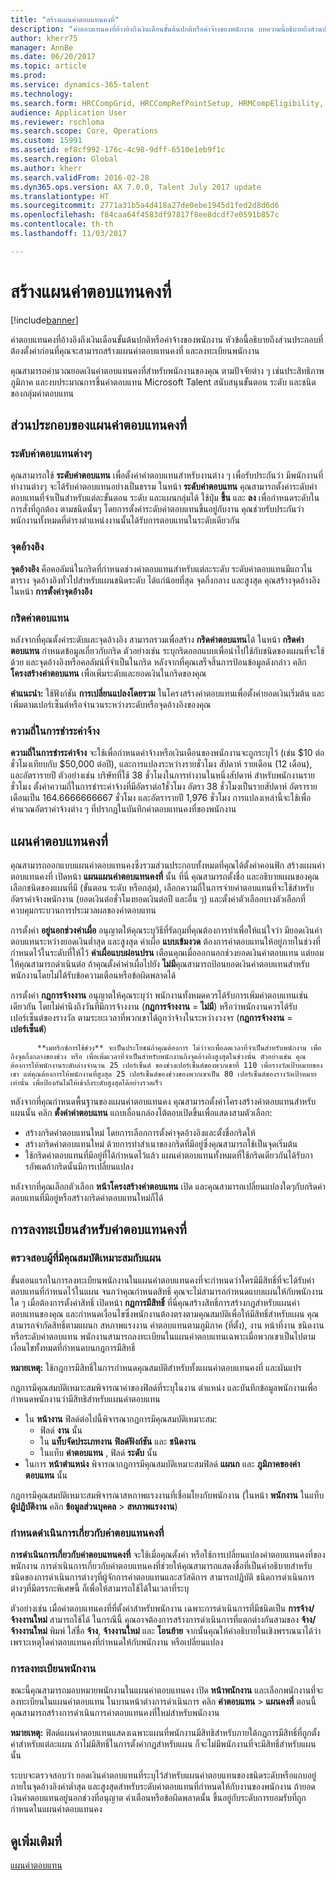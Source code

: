 ```yaml
---
title: "สร้างแผนค่าตอบแทนคงที่"
description: "ค่าตอบแทนคงที่อ้างอิงถึงเงินเดือนขั้นต้นปกติหรือค่าจ้างของพนักงาน บทความนี้อธิบายถึงส่วนประกอบที่ต้องตั้งค่าก่อนที่คุณจะสามารถสร้างแผนค่าตอบแทนคงที่ และลงทะเบียนพนักงาน"
author: kherr75
manager: AnnBe
ms.date: 06/20/2017
ms.topic: article
ms.prod: 
ms.service: dynamics-365-talent
ms.technology: 
ms.search.form: HRCCompGrid, HRCCompRefPointSetup, HRMCompEligibility, HRMCompEvent, HRMFixedCompPlanTable
audience: Application User
ms.reviewer: rschloma
ms.search.scope: Core, Operations
ms.custom: 15991
ms.assetid: ef8cf992-176c-4c98-9dff-6510e1eb9f1c
ms.search.region: Global
ms.author: kherr
ms.search.validFrom: 2016-02-28
ms.dyn365.ops.version: AX 7.0.0, Talent July 2017 update
ms.translationtype: HT
ms.sourcegitcommit: 2771a31b5a4d418a27de0ebe1945d1fed2d8d6d6
ms.openlocfilehash: f84caa64f4583df97817f8ee8dcdf7e0591b857c
ms.contentlocale: th-th
ms.lasthandoff: 11/03/2017

---
```


# <a name="create-fixed-compensation-plans"></a>สร้างแผนค่าตอบแทนคงที่

[!include[banner](includes/banner.md)]


ค่าตอบแทนคงที่อ้างอิงถึงเงินเดือนขั้นต้นปกติหรือค่าจ้างของพนักงาน หัวข้อนี้อธิบายถึงส่วนประกอบที่ต้องตั้งค่าก่อนที่คุณจะสามารถสร้างแผนค่าตอบแทนคงที่ และลงทะเบียนพนักงาน

คุณสามารถคำนวณยอดเงินค่าตอบแทนคงที่สำหรับพนักงานของคุณ ตามปัจจัยต่าง ๆ เช่นประสิทธิภาพ ภูมิภาค และงบประมาณการขึ้นค่าตอบแทน Microsoft Talent สนับสนุนขั้นตอน ระดับ และชนิดของกลุ่มค่าตอบแทน

## <a name="fixed-compensation-components"></a>ส่วนประกอบของแผนค่าตอบแทนคงที่
### <a name="compensation-levels"></a>ระดับค่าตอบแทนต่างๆ

คุณสามารถใช้ **ระดับค่าตอบแทน** เพื่อตั้งค่าค่าตอบแทนสำหรับงานต่าง ๆ เพื่อรับประกันว่า มีพนักงานที่ทำงานต่างๆ จะได้รับค่าตอบแทนอย่างเป็นธรรม ในหน้า **ระดับค่าตอบแทน** คุณสามารถตั้งค่าระดับค่าตอบแทนที่จำเป็นสำหรับแต่ละขั้นตอน ระดับ และแผนกลุ่มได้ ใช้ปุ่ม **ขึ้น** และ **ลง** เพื่อกำหนดระดับในการสั่งที่ถูกต้อง ตามชนิดนั้นๆ โดยการตั้งค่าระดับค่าตอบแทนขึ้นอยู่กับงาน คุณช่วยรับประกันว่า พนักงานทั้งหมดที่ดำรงตำแหน่งงานนั้นได้รับการตอบแทนในระดับเดียวกัน

### <a name="reference-points"></a>จุดอ้างอิง

**จุดอ้างอิง** คือคอลัมน์ในกริดที่กำหนดช่วงค่าตอบแทนสำหรับแต่ละระดับ ระดับค่าตอบแทนมีแถวในตาราง จุดอ้างอิงทั่วไปสำหรับแผนชนิดระดับ ได้แก่น้อยที่สุด จุดกึ่งกลาง และสูงสุด คุณสร้างจุดอ้างอิงในหน้า **การตั้งค่าจุดอ้างอิง**

### <a name="compensation-grids"></a>กริดค่าตอบแทน

หลังจากที่คุณตั้งค่าระดับและจุดอ้างอิง สามารถรวมเพื่อสร้าง **กริดค่าตอบแทน**ได้ ในหน้า **กริดค่าตอบแทน** กำหนดข้อมูลเกี่ยวกับกริด ตัวอย่างเช่น ระบุกริดออกแบบเพื่อนำไปใช้กับชนิดของแผนที่จะใช้ด้วย และจุดอ้างอิงหรือคอลัมน์ที่จำเป็นในกริด หลังจากที่คุณเสร็จสิ้นการป้อนข้อมูลดังกล่าว คลิก **โครงสร้างค่าตอบแทน** เพื่อเพิ่มระดับและยอดเงินในกริดของคุณ 

**คำแนะนำ:** ใช้ฟังก์ชัน **การเปลี่ยนแปลงโดยรวม** ในโครงสร้างค่าตอบแทนเพื่อตั้งค่ายอดเงินเริ่มต้น และเพิ่มตามเปอร์เซ็นต์หรือจำนวนระหว่างระดับหรือจุดอ้างอิงของคุณ

### <a name="pay-frequencies"></a>ความถี่ในการชำระค่าจ้าง

**ความถี่ในการชำระค่าจ้าง** จะใช้เพื่อกำหนดค่าจ้างหรือเงินเดือนของพนักงานจะถูกระบุไว้ (เช่น $10 ต่อชั่วโมงเทียบกับ $50,000 ต่อปี), และการแปลงระหว่างรายชั่วโมง สัปดาห์ รายเดือน (12 เดือน), และอัตรารายปี ตัวอย่างเช่น บริษัทที่ใช้ 38 ชั่วโมงในการทำงานในหนึ่งสัปดาห์ สำหรับพนักงานรายชั่วโมง ตั้งค่าความถี่ในการชำระค่าจ้างที่มีอัตราต่อ1ชั่วโมง อัตรา 38 ชั่วโมงเป็นรายสัปดาห์ อัตรารายเดือนเป็น 164.6666666667 ชั่วโมง และอัตรารายปี 1,976 ชั่วโมง การแปลงเหล่านี้จะใช้เพื่อคำนวณอัตราค่าจ้างต่าง ๆ ที่ปรากฏในบันทึกค่าตอบแทนคงที่ของพนักงาน

## <a name="fixed-compensation-plans"></a>แผนค่าตอบแทนคงที่
คุณสามารถออกแบบแผนค่าตอบแทนคงซึ่งรวมส่วนประกอบทั้งหมดที่คุณได้ตั้งค่าคอนฟิก สร้างแผนค่าตอบแทนคงที่ เปิดหน้า **แผนแผนค่าตอบแทนคงที่** นั้น ที่นี่ คุณสามารถตั้งชื่อ และอธิบายแผนของคุณ เลือกชนิดของแผนที่มี (ขั้นตอน ระดับ หรือกลุ่ม), เลือกความถี่ในการจ่ายค่าตอบแทนที่จะใช้สำหรับอัตราค่าจ้างพนักงาน (ยอดเงินต่อชั่วโมงยอดเงินต่อปี และอื่น ๆ) และตั้งค่าตัวเลือกบางตัวเลือกที่ควบคุมกระบวนการประมวลผลของค่าตอบแทน 

การตั้งค่า **อยู่นอกช่วงค่าเผื่อ** อนุญาตให้คุณระบุวิธีที่รัดกุมที่คุณต้องการทำเพื่อให้แน่ใจว่า มียอดเงินค่าตอบแทนระหว่างยอดเงินต่ำสุด และสูงสุด ค่าเผื่อ **แบบเข้มงวด** ต้องการค่าตอบแทนให้อยู่ภายในช่วงที่กำหนดไว้ในระดับที่ให้ไว้ **ค่าเผื่อแบบผ่อนปรน** เตือนคุณเมื่อออกนอกช่วงยอดเงินค่าตอบแทน แต่ยอมให้คุณสามารถดำเนินต่อ ถ้าคุณตั้งค่าค่าเผื่อไปยัง **ไม่มี**คุณสามารถป้อนยอดเงินค่าตอบแทนสำหรับพนักงานโดยไม่ได้รับข้อความเตือนหรือข้อผิดพลาดได้ 

การตั้งค่า **กฎการจ้างงาน** อนุญาตให้คุณระบุว่า พนักงานทั้งหมดควรได้รับการเพิ่มค่าตอบแทนเช่นเดียวกัน โดยไม่คำนึงถึงวันที่มีการจ้างงาน (**กฎการจ้างงาน** = **ไม่มี**) หรือว่าพนักงานควรได้รับเปอร์เซ็นต์ของรางวัล ตามระยะเวลาที่พวกเขาได้ถูกว่าจ้างในระหว่างวงจร (**กฎการจ้างงาน** = **เปอร์เซ็นต์**) 


          **เมทริกซ์การใช้ช่วง** จะเป็นประโยชน์ถ้าคุณต้องการ ไม่ว่าจะเพื่อลดเวลาที่จำเป็นสำหรับพนักงาน เพื่อถึงจุดกึ่งกลางของช่วง หรือ เพื่อเพิ่มเวลาที่จำเป็นสำหรับพนักงานถึงจุดอ้างอิงสูงสุดในช่วงนั้น ตัวอย่างเช่น คุณต้องการให้พนักงานระดับล่างจำนวน 25 เปอร์เซ็นต์ ของช่วงเปอร์เซ็นต์ของพวกเขาที่ 110 เพื่อรางวัลเป้าหมายของเขา แต่คุณต้องการให้พนักงานที่สูงสุด 25 เปอร์เซ็นต์ของช่วงของพวกเขาเป็น 80 เปอร์เซ็นต์ของรางวัลเป้าหมายเท่านั้น เพื่อป้องกันไม่ให้เข้าถึงระดับสูงสุดได้อย่างรวดเร็ว 

หลังจากที่คุณกำหนดพื้นฐานของแผนค่าตอบแทนคง คุณสามารถตั้งค่าโครงสร้างค่าตอบแทนสำหรับแผนนั้น คลิก **ตั้งค่าค่าตอบแทน** แถบเลื่อนกล่องโต้ตอบเปิดขึ้นเพื่อแสดงสามตัวเลือก:

-   สร้างกริดค่าตอบแทนใหม่ โดยการเลือกการตั้งค่าจุดอ้างอิงและตั้งชื่อกริดให้
-   สร้างกริดค่าตอบแทนใหม่ ด้วยการทำสำเนาของกริดที่มีอยู่ซึ่งคุณสามารถใช้เป็นจุดเริ่มต้น
-   ใช้กริดค่าตอบแทนที่มีอยู่ที่ได้กำหนดไว้แล้ว แผนค่าตอบแทนทั้งหมดที่ใช้กริดเดียวกันได้รับการอัพเดถ้ากริดนั้นมีการเปลี่ยนแปลง

หลังจากที่คุณเลือกตัวเลือก **หน้าโครงสร้างค่าตอบแทน** เปิด และคุณสามารถเปลี่ยนแปลงใดๆกับกริดค่าตอบแทนที่มีอยู่หรือสร้างกริดค่าตอบแทนใหม่ก็ได้

## <a name="fixed-compensation-enrollment"></a>การลงทะเบียนสำหรับค่าตอบแทนคงที่
### <a name="determine-who-is-eligible-for-the-plan"></a>ตรวจสอบผู้ที่มีคุณสมบัติเหมาะสมกับแผน

ขั้นตอนแรกในการลงทะเบียนพนักงานในแผนค่าตอบแทนคงที่จะกำหนดว่าใครมีมีสิทธิ์ที่จะได้รับค่าตอบแทนที่กำหนดไว้ในแผน จนกว่าคุณกำหนดสิทธิ์ คุณจะไม่สามารถกำหนดแบบแผนให้กับพนักงานใด ๆ เมื่อต้องการตั้งค่าสิทธิ์ เปิดหน้า **กฎการมีสิทธิ์** ที่นี่คุณสร้างสิทธิ์การสร้างกฎสำหรับแผนค่าตอบแทนของคุณ และกำหนดเงื่อนไขซึ่งพนักงานต้องตรงตามคุณสมบัติเพื่อให้มีสิทธิ์สำหรับแผน คุณสามารถจำกัดสิทธิ์ตามแผนก สหภาพแรงงาน ค่าตอบแทนตามภูมิภาค (ที่ตั้ง), งาน หน้าที่งาน ชนิดงาน หรือระดับค่าตอบแทน พนักงานสามารถลงทะเบียนในแผนค่าตอบแทนเฉพาะเมื่อพวกเขาเป็นไปตามเงื่อนไขทั้งหมดที่กำหนดบนกฎการมีสิทธิ์ 

**หมายเหตุ:** ใช้กฎการมีสิทธิ์ในการกำหนดคุณสมบัติสำหรับทั้งแผนค่าตอบแทนคงที่ และผันแปร 

กฎการมีคุณสมบัติเหมาะสมพิจารณาค่าของฟิลด์ที่ระบุในงาน ตำแหน่ง และบันทึกข้อมูลพนักงานเพื่อกำหนดพนักงานว่ามีสิทธิสำหรับแผนค่าตอบแทน

-   ใน **หน้างาน** ฟิลด์ต่อไปนี้พิจารณากฎการมีคุณสมบัติเหมาะสม:
    -   ฟิลด์ **งาน** นั้น
    -   ใน **แท็บจัดประเภทงาน** **ฟิลด์ฟังก์ชัน** และ **ชนิดงาน**
    -   ในแท็บ **ค่าตอบแทน** , ฟิลด์ **ระดับ** นั้น
-   ในการ **หน้าตำแหน่ง** พิจารณากฎการมีคุณสมบัติเหมาะสมฟิลด์ **แผนก** และ **ภูมิภาคของค่าตอบแทน** นั้น

กฎการมีคุณสมบัติเหมาะสมพิจารณาสหภาพแรงงานที่เชื่อมโยงกับพนักงาน (ในหน้า **พนักงาน** ในแท็บ **ผู้ปฏิบัติงาน** คลิก **ข้อมูลส่วนบุคคล** &gt; **สหภาพแรงงาน**)

### <a name="define-fixed-compensation-actions"></a>กำหนดดำเนินการเกี่ยวกับค่าตอบแทนคงที่

**การดำเนินการเกี่ยวกับค่าตอบแทนคงที่** จะใช้เมื่อคุณตั้งค่า หรือใช้การเปลี่ยนแปลงค่าตอบแทนคงที่ของพนักงาน การดำเนินการเกี่ยวกับค่าตอบแทนคงที่ช่วยให้คุณสามารถแสดงชื่อที่เป็นคำอธิบายสำหรับชนิดของการดำเนินการต่างๆที่ผู้จักการค่าตอบแทนและสวัสดิการ สามารถปฏิบัติ ชนิดการดำเนินการต่างๆที่มีตรรกะพิเศษนี้ ก็เพื่อให้สามารถใช้ได้ในเวลาที่ระบุ 

ตัวอย่างเช่น เมื่อค่าตอบแทนคงที่ที่ตั้งค่าสำหรับพนักงาน เฉพาะการดำเนินการที่มีชนิดเป็น **การจ้าง/จ้างงานใหม่** สามารถใช้ได้ ในกรณีนี้ คุณอาจต้องการสร้างการดำเนินการที่แตกต่างกันสามของ **จ้าง/จ้างงานใหม่** พิมพ์ ใส่ชื่อ **จ้าง**, **จ้างงานใหม่** และ **โอนย้าย** จากนั้นคุณให้คำอธิบายในเชิงพรรณนาได้ว่าเพราะเหตุใดค่าตอบแทนคงที่กำหนดให้กับพนักงาน หรือเปลี่ยนแปลง

### <a name="enroll-the-employee"></a>การลงทะเบียนพนักงาน

ขณะนี้คุณสามารถมอบหมายพนักงานในแผนค่าตอบแทนคง เปิด **หน้าพนักงาน** และเลือกพนักงานที่จะลงทะเบียนในแผนค่าตอบแทน ในบานหน้าต่างการดำเนินการ คลิก **ค่าตอบแทน** &gt; **แผนคงที่** ตอนนี้คุณสามารถสร้างการดำเนินการค่าตอบแทนคงที่ใหม่สำหรับพนักงาน 

**หมายเหตุ:** ฟิลด์แผนค่าตอบแทนแสดงเฉพาะแผนที่พนักงานมีสิทธิสำหรับภายใต้กฎการมีสิทธิ์ที่ถูกตั้งค่าสำหรับแต่ละแผน ถ้าไม่มีสิทธิ์ในการตั้งค่ากฎสำหรับแผน ก็จะไม่มีพนักงานที่จะมีสิทธิ์สำหรับแผนนั้น 

ระบบจะตรวจสอบว่า ยอดเงินค่าตอบแทนที่ระบุไว้สำหรับแผนค่าตอบแทนของชนิดระดับหรือแถบอยู่ภายในจุดอ้างอิงค่าต่ำสุด และสูงสุดสำหรับระดับค่าตอบแทนที่กำหนดให้กับงานของพนักงาน ถ้ายอดเงินค่าตอบแทนอยู่นอกช่วงที่อนุญาต คำเตือนหรือข้อผิดพลาดนั้น ขึ้นอยู่กับระดับการยอมรับที่ถูกกำหนดในแผนค่าตอบแทนคง

<a name="see-also"></a>ดูเพิ่มเติมที่
--------

[แผนค่าตอบแทน](compensation-plans.md)




